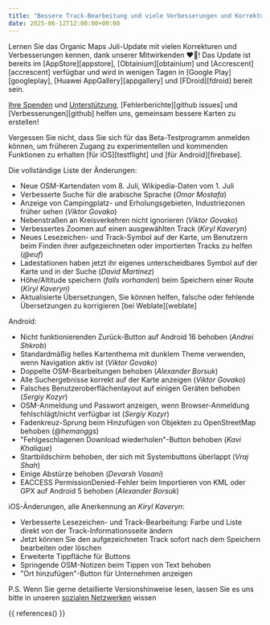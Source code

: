 ```yaml
---
title: "Bessere Track-Bearbeitung und viele Verbesserungen und Korrekturen im Organic Maps Juli 2025 Update"
date: 2025-06-12T12:00:00+00:00
---
```


Lernen Sie das Organic Maps Juli-Update mit vielen Korrekturen und Verbesserungen kennen, dank unserer Mitwirkenden ❤️💪! Das Update ist bereits im [AppStore][appstore], [Obtainium][obtainium] und [Accrescent][accrescent] verfügbar und wird in wenigen Tagen in [Google Play][googleplay], [Huawei AppGallery][appgallery] und [FDroid][fdroid] bereit sein.

[Ihre Spenden](@/donate/index.de.md) und [Unterstützung](@/contribute/index.de.md), [Fehlerberichte][github issues] und [Verbesserungen][github] helfen uns, gemeinsam bessere Karten zu erstellen!

Vergessen Sie nicht, dass Sie sich für das Beta-Testprogramm anmelden können, um früheren Zugang zu experimentellen und kommenden Funktionen zu erhalten [für iOS][testflight] und [für Android][firebase].

Die vollständige Liste der Änderungen:
- Neue OSM-Kartendaten vom 8. Juli, Wikipedia-Daten vom 1. Juli
- Verbesserte Suche für die arabische Sprache (_Omar Mostafa_)
- Anzeige von Campingplatz- und Erholungsgebieten, Industriezonen früher sehen (_Viktor Govako_)
- Nebenstraßen an Kreisverkehren nicht ignorieren (_Viktor Govako_)
- Verbessertes Zoomen auf einen ausgewählten Track (_Kiryl Kaveryn_)
- Neues Lesezeichen- und Track-Symbol auf der Karte, um Benutzern beim Finden ihrer aufgezeichneten oder importierten Tracks zu helfen (_@euf_)
- Ladestationen haben jetzt ihr eigenes unterscheidbares Symbol auf der Karte und in der Suche (_David Martinez_)
- Höhe/Altitude speichern (_falls vorhanden_) beim Speichern einer Route (_Kiryl Kaveryn_)
- Aktualisierte Übersetzungen, Sie können helfen, falsche oder fehlende Übersetzungen zu korrigieren [bei Weblate][weblate]

Android:
- Nicht funktionierenden Zurück-Button auf Android 16 behoben (_Andrei Shkrob_)
- Standardmäßig helles Kartenthema mit dunklem Theme verwenden, wenn Navigation aktiv ist (_Viktor Govako_)
- Doppelte OSM-Bearbeitungen behoben (_Alexander Borsuk_)
- Alle Suchergebnisse korrekt auf der Karte anzeigen (_Viktor Govako_)
- Falsches Benutzeroberflächenlayout auf einigen Geräten behoben (_Sergiy Kozyr_)
- OSM-Anmeldung und Passwort anzeigen, wenn Browser-Anmeldung fehlschlägt/nicht verfügbar ist (_Sergiy Kozyr_)
- Fadenkreuz-Sprung beim Hinzufügen von Objekten zu OpenStreetMap behoben (_@hemanggs_)
- "Fehlgeschlagenen Download wiederholen"-Button behoben (_Kavi Khalique_)
- Startbildschirm behoben, der sich mit Systembuttons überlappt (_Vraj Shah_)
- Einige Abstürze behoben (_Devarsh Vasani_)
- EACCESS PermissionDenied-Fehler beim Importieren von KML oder GPX auf Android 5 behoben (_Alexander Borsuk_)

iOS-Änderungen, alle Anerkennung an _Kiryl Kaveryn_:
- Verbesserte Lesezeichen- und Track-Bearbeitung: Farbe und Liste direkt von der Track-Informationsseite ändern
- Jetzt können Sie den aufgezeichneten Track sofort nach dem Speichern bearbeiten oder löschen
- Erweiterte Tippfläche für Buttons
- Springende OSM-Notizen beim Tippen von Text behoben
- "Ort hinzufügen"-Button für Unternehmen anzeigen

P.S. Wenn Sie gerne detaillierte Versionshinweise lesen, lassen Sie es uns bitte in unseren [sozialen Netzwerken](/#gemeinschaft) wissen

{{ references() }}

